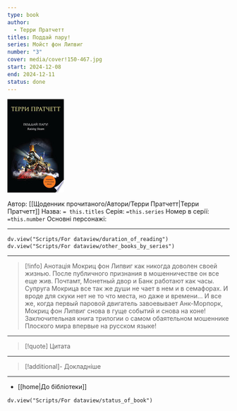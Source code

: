 ```yaml
---
type: book
author:
  - Терри Пратчетт
titles: Поддай пару!
series: Мойст фон Липвиг
number: "3"
cover: media/cover!150-467.jpg
start: 2024-12-08
end: 2024-12-11
status: done
---
```

![cover|150](media/cover!150-467.jpg)

Автор: [[Щоденник прочитаного/Автори/Терри Пратчетт|Терри Пратчетт]]
Назва: `= this.titles`
Серія:  `=this.series`
Номер в серії: `=this.number`
Основні персонажі:

---
```dataviewjs
dv.view("Scripts/For dataview/duration_of_reading")
dv.view("Scripts/For dataview/other_books_by_series")
```

---
>[!info] Анотація
>Мокриц фон Липвиг как никогда доволен своей жизнью. После публичного признания в мошенничестве он все еще жив. Почтамт, Монетный двор и Банк работают как часы. Супруга Мокрица все так же души не чает в нем и в семафорах. И вроде для скуки нет не то что места, но даже и времени... И все же, когда первый паровой двигатель завоевывает Анк-Морпорк, Мокриц фон Липвиг снова в гуще событий и снова на коне!Заключительная книга трилогии о самом обаятельном мошеннике Плоского мира впервые на русском языке!
___

>[!quote] Цитата

---
>[!additional]- Докладніше

---

- [[home|До бібліотеки]]

```dataviewjs
dv.view("Scripts/For dataview/status_of_book")
```
